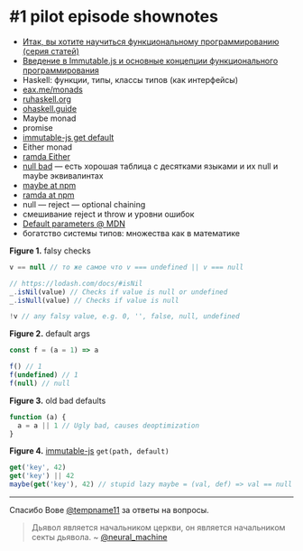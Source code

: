 # #1 pilot episode shownotes

- [Итак, вы хотите научиться функциональному программированию (серия статей)](https://medium.com/devschacht/charles-scalfani-so-you-want-to-be-a-functional-programmer-part-1-6ef98e90d58d)
- [Введение в Immutable.js и основные концепции функционального программирования](https://medium.com/devschacht/sebastián-peyrott-introduction-to-immutablejs-and-functional-programming-concepts-b3a6555af0ee)
- Haskell: функции, типы, классы типов (как интерфейсы)
- [eax.me/monads](http://eax.me/monads/)
- [ruhaskell.org](https://ruhaskell.org)
- [ohaskell.guide](https://ohaskell.guide/init.html)
- Maybe monad
- promise
- [immutable-js get default](https://twitter.com/mxtnr/status/907543174666706944)
- Either monad
- [ramda Either](https://github.com/ramda/ramda-fantasy/blob/master/docs/Either.md)
- [null bad](https://www.lucidchart.com/techblog/2015/08/31/the-worst-mistake-of-computer-science/) — есть хорошая таблица с десятками языками и их null и maybe эквивалинтах
- [maybe at npm](https://www.npmjs.com/package/maybe)
- [ramda at npm](https://www.npmjs.com/package/ramda)
- null — reject — optional chaining
- смешивание reject и throw и уровни ошибок
- [Default parameters @ MDN](https://developer.mozilla.org/en-US/docs/Web/JavaScript/Reference/Functions/Default_parameters)
- богатство системы типов: множества как в математике

**Figure 1.** falsy checks
```js
v == null // то же самое что v === undefined || v === null

// https://lodash.com/docs/#isNil
_.isNil(value) // Checks if value is null or undefined
_.isNull(value) // Checks if value is null

!v // any falsy value, e.g. 0, '', false, null, undefined
```

**Figure 2.** default args
```js
const f = (a = 1) => a

f() // 1
f(undefined) // 1
f(null) // null
```

**Figure 3.** old bad defaults
```js
function (a) {
  a = a || 1 // Ugly bad, causes deoptimization
}
```

**Figure 4.** [immutable-js](https://github.com/facebook/immutable-js) `get(path, default)`
```js
get('key', 42)
get('key') || 42
maybe(get('key'), 42) // stupid lazy maybe = (val, def) => val == null ? val : def
```
----

Спасибо Вове [@tempname11](https://github.com/tempname11) за ответы на вопросы.

> Дьявол является начальником церкви, он является начальником секты дьявола. ~ [@neural_machine](https://twitter.com/neural_machine/status/962839388437778434)
